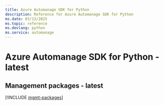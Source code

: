 ```yaml
---
title: Azure Automanage SDK for Python
description: Reference for Azure Automanage SDK for Python
ms.date: 03/13/2025
ms.topic: reference
ms.devlang: python
ms.service: automanage
---
```

# Azure Automanage SDK for Python - latest

## Management packages - latest
[!INCLUDE [mgmt-packages](automanage-mgmt-index.md)]